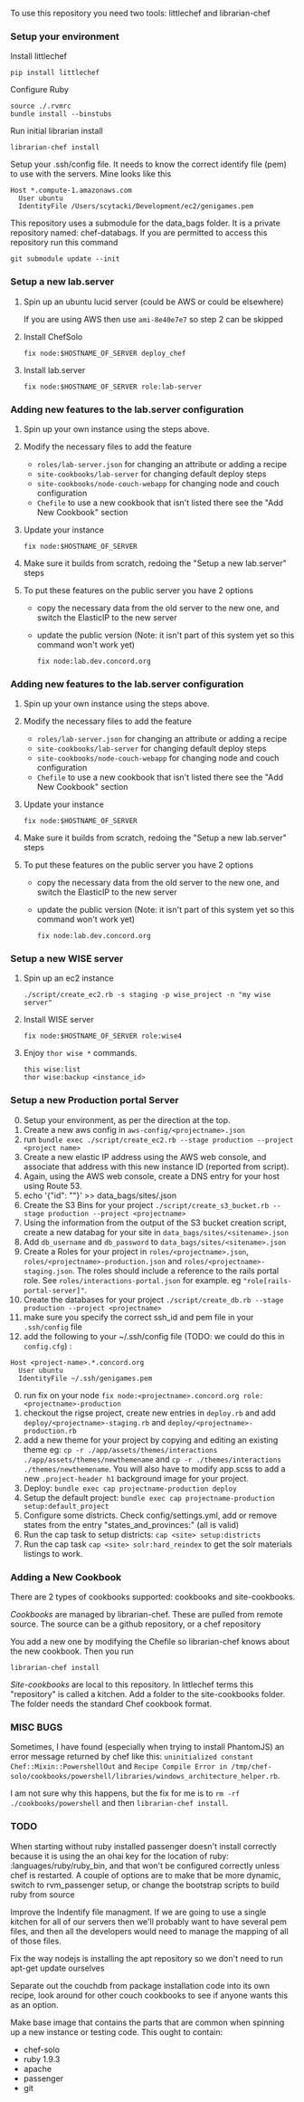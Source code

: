 To use this repository you need two tools: littlechef and librarian-chef

### Setup your environment

Install littlechef

    pip install littlechef

Configure Ruby

    source ./.rvmrc
    bundle install --binstubs


Run initial librarian install

    librarian-chef install

Setup your .ssh/config file. It needs to know the correct identify file (pem) to use with the servers.
Mine looks like this

	Host *.compute-1.amazonaws.com
	  User ubuntu
	  IdentityFile /Users/scytacki/Development/ec2/genigames.pem

This repository uses a submodule for the data_bags folder. It is a private repository named: chef-databags. If you are permitted to access this repository run this command

    git submodule update --init

### Setup a new lab.server

1.  Spin up an ubuntu lucid server (could be AWS or could be elsewhere)

    If you are using AWS then use `ami-8e40e7e7` so step 2 can be skipped

2.  Install ChefSolo

        fix node:$HOSTNAME_OF_SERVER deploy_chef

3.  Install lab.server

        fix node:$HOSTNAME_OF_SERVER role:lab-server

### Adding new features to the lab.server configuration

1.  Spin up your own instance using the steps above.

2.  Modify the necessary files to add the feature
    - `roles/lab-server.json` for changing an attribute or adding a recipe
    - `site-cookbooks/lab-server` for changing default deploy steps
    - `site-cookbooks/node-couch-webapp` for changing node and couch configuration
    - `Chefile` to use a new cookbook that isn't listed there see the "Add New Cookbook" section

3.  Update your instance

        fix node:$HOSTNAME_OF_SERVER

4.  Make sure it builds from scratch, redoing the "Setup a new lab.server" steps

5.  To put these features on the public server you have 2 options
    -   copy the necessary data from the old server to the new one, and switch the ElasticIP to the new server
    -   update the public version (Note: it isn't part of this system yet so this command won't work yet)

            fix node:lab.dev.concord.org


### Adding new features to the lab.server configuration

1.  Spin up your own instance using the steps above.

2.  Modify the necessary files to add the feature
    - `roles/lab-server.json` for changing an attribute or adding a recipe
    - `site-cookbooks/lab-server` for changing default deploy steps
    - `site-cookbooks/node-couch-webapp` for changing node and couch configuration
    - `Chefile` to use a new cookbook that isn't listed there see the "Add New Cookbook" section

3.  Update your instance

        fix node:$HOSTNAME_OF_SERVER

4.  Make sure it builds from scratch, redoing the "Setup a new lab.server" steps

5.  To put these features on the public server you have 2 options
    -   copy the necessary data from the old server to the new one, and switch the ElasticIP to the new server
    -   update the public version (Note: it isn't part of this system yet so this command won't work yet)

            fix node:lab.dev.concord.org

### Setup a new WISE server

1.  Spin up an ec2 instance

        ./script/create_ec2.rb -s staging -p wise_project -n "my wise server"

2.  Install WISE server

        fix node:$HOSTNAME_OF_SERVER role:wise4

3.  Enjoy `thor wise *` commands.

        this wise:list
        thor wise:backup <instance_id>


### Setup a new Production portal Server ###

0. Setup your environment, as per the direction at the top.
0. Create a new aws config in `aws-config/<projectname>.json`
0. run `bundle exec ./script/create_ec2.rb --stage production --project <project name>`
0. Create a new elastic IP address using the AWS web console, and associate that address with this new instance ID (reported from script).
0. Again, using the AWS web console, create a DNS entry for your host using Route 53.
0. echo '{"id": "<projectname>"}' >> data_bags/sites/<projectname>.json
0. Create the S3 Bins for your project `./script/create_s3_bucket.rb --stage production --project <projectname>`
0. Using the information from the output of the S3 bucket creation script, create a new databag for your site in `data_bags/sites/<sitename>.json`
0. Add `db_username` and `db_password` to `data_bags/sites/<sitename>.json`
0. Create a Roles for your project in `roles/<projectname>.json`, `roles/<projectname>-production.json` and `roles/<projectname>-staging.json`. The roles should include a reference to the rails portal role. See `roles/interactions-portal.json` for example. eg `"role[rails-portal-server]"`.
0. Create the databases for your project `./script/create_db.rb --stage production --project <projectname>`
0. make sure you specify the correct ssh_id and pem file in your
   `.ssh/config` file
0. add the following to your ~/.ssh/config file (TODO: we could do this
   in `config.cfg`) :
```
Host <project-name>.*.concord.org
  User ubuntu
  IdentityFile ~/.ssh/genigames.pem

```
0. run fix on your node `fix node:<projectname>.concord.org role:<projectname>-production`
0. checkout the rigse project, create new entries in `deploy.rb` and add `deploy/<projectname>-staging.rb` and `deploy/<projectname>-production.rb`
0. add a new theme for your project by copying and editing an existing
   theme eg: `cp -r ./app/assets/themes/interactions ./app/assets/themes/newthemename` and `cp -r ./themes/interactions ./themes/newthemename`.  You will also have to modify app.scss to add a new `.project-header h1` background image for your project.
0. Deploy: `bundle exec cap projectname-production deploy`
0. Setup the default project: `bundle exec cap projectname-production setup:default_project`
0. Configure some districts. Check config/settings.yml, add or remove
   states from the entry "states_and_provinces:" (all is valid)
0. Run the cap task to setup districts: `cap <site> setup:districts`
0. Run the cap task `cap <site> solr:hard_reindex` to get the solr
   materials listings to work.
### Adding a New Cookbook

There are 2 types of cookbooks supported: cookbooks and site-cookbooks.

*Cookbooks* are managed by librarian-chef. These are pulled from remote source. The source can be a github
repository, or a chef repository

You add a new one by modifying the Chefile so librarian-chef knows about the new cookbook. Then
you run

    librarian-chef install

*Site-cookbooks* are local to this repository. In littlechef terms this "repository" is called a kitchen.
Add a folder to the site-cookbooks folder. The folder needs the standard Chef cookbook format.


### MISC BUGS

Sometimes, I have found (especially when trying to install PhantomJS) an error message returned by
chef like this: `uninitialized constant Chef::Mixin::PowershellOut` and `Recipe Compile Error in /tmp/chef-solo/cookbooks/powershell/libraries/windows_architecture_helper.rb`.

I am not sure why this happens, but the fix for me is to `rm -rf ./cookbooks/powershell` and then `librarian-chef install`.

### TODO

When starting without ruby installed passenger doesn't install correctly because it is using the an ohai
key for the location of ruby: :languages/ruby/ruby_bin, and that won't be configured correctly unless chef
is restarted. A couple of options are to make that be more dynamic, switch to rvm_passenger setup, or change the
bootstrap scripts to build ruby from source

Improve the Indentify file managment. If we are going to use a single kitchen for all of our servers then we'll probably
want to have several pem files, and then all the developers would need to manage the mapping of all of those files.

Fix the way nodejs is installing the apt repository so we don't need to run apt-get update ourselves

Separate out the couchdb from package installation code into its own recipe, look around for other couch
cookbooks to see if anyone wants this as an option.

Make base image that contains the parts that are common when spinning up a new instance or testing code. This ought to
contain:

- chef-solo
- ruby 1.9.3
- apache
- passenger
- git
